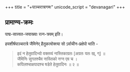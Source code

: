 +++
title = "+पाञ्चरात्रागमः"
unicode_script = "devanagari"
+++

## प्रामाण्य-क्रमः
पाद्म-सात्त्वत-जयाख्याः रत्न-त्रयम् इति।  

हयशीर्षपाञ्चरात्रे जैमिनेर् हैतुकत्वोक्त्या सो ऽर्वाचीन-प्रक्षेपो भाति -  

> इदं न हेतुवादिभ्यो वक्तव्यं नास्तिकाग्रतः [अग्रतः यतः ख्, ग्] ॥  
जैमिनिः सुगतश्चैव नास्तिको नग्न एव च ।  
कपिलश्चाक्षपादश्च षडेते हेतुवादिनः ॥ २ ॥